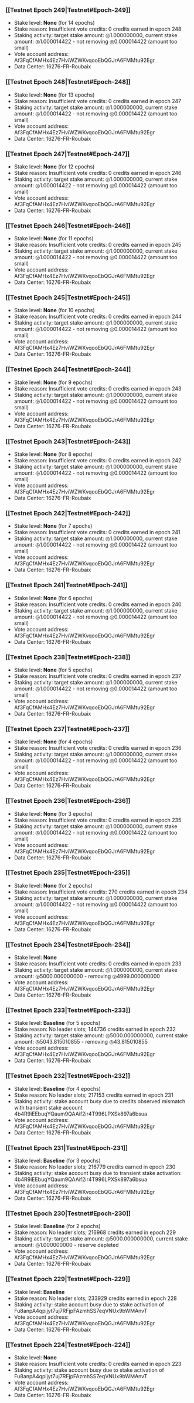 ### [[Testnet Epoch 249|Testnet#Epoch-249]]
* Stake level: **None** (for 14 epochs)
* Stake reason: Insufficient vote credits: 0 credits earned in epoch 248
* Staking activity: target stake amount: ◎1.000000000, current stake amount: ◎1.000014422 - not removing ◎0.000014422 (amount too small)
* Vote account address: Af3FqCfAMHx4Ez7HviWZWKvqooEbQGJrA6FMMtu92Egr
* Data Center: 16276-FR-Roubaix
### [[Testnet Epoch 248|Testnet#Epoch-248]]
* Stake level: **None** (for 13 epochs)
* Stake reason: Insufficient vote credits: 0 credits earned in epoch 247
* Staking activity: target stake amount: ◎1.000000000, current stake amount: ◎1.000014422 - not removing ◎0.000014422 (amount too small)
* Vote account address: Af3FqCfAMHx4Ez7HviWZWKvqooEbQGJrA6FMMtu92Egr
* Data Center: 16276-FR-Roubaix
### [[Testnet Epoch 247|Testnet#Epoch-247]]
* Stake level: **None** (for 12 epochs)
* Stake reason: Insufficient vote credits: 0 credits earned in epoch 246
* Staking activity: target stake amount: ◎1.000000000, current stake amount: ◎1.000014422 - not removing ◎0.000014422 (amount too small)
* Vote account address: Af3FqCfAMHx4Ez7HviWZWKvqooEbQGJrA6FMMtu92Egr
* Data Center: 16276-FR-Roubaix
### [[Testnet Epoch 246|Testnet#Epoch-246]]
* Stake level: **None** (for 11 epochs)
* Stake reason: Insufficient vote credits: 0 credits earned in epoch 245
* Staking activity: target stake amount: ◎1.000000000, current stake amount: ◎1.000014422 - not removing ◎0.000014422 (amount too small)
* Vote account address: Af3FqCfAMHx4Ez7HviWZWKvqooEbQGJrA6FMMtu92Egr
* Data Center: 16276-FR-Roubaix
### [[Testnet Epoch 245|Testnet#Epoch-245]]
* Stake level: **None** (for 10 epochs)
* Stake reason: Insufficient vote credits: 0 credits earned in epoch 244
* Staking activity: target stake amount: ◎1.000000000, current stake amount: ◎1.000014422 - not removing ◎0.000014422 (amount too small)
* Vote account address: Af3FqCfAMHx4Ez7HviWZWKvqooEbQGJrA6FMMtu92Egr
* Data Center: 16276-FR-Roubaix
### [[Testnet Epoch 244|Testnet#Epoch-244]]
* Stake level: **None** (for 9 epochs)
* Stake reason: Insufficient vote credits: 0 credits earned in epoch 243
* Staking activity: target stake amount: ◎1.000000000, current stake amount: ◎1.000014422 - not removing ◎0.000014422 (amount too small)
* Vote account address: Af3FqCfAMHx4Ez7HviWZWKvqooEbQGJrA6FMMtu92Egr
* Data Center: 16276-FR-Roubaix
### [[Testnet Epoch 243|Testnet#Epoch-243]]
* Stake level: **None** (for 8 epochs)
* Stake reason: Insufficient vote credits: 0 credits earned in epoch 242
* Staking activity: target stake amount: ◎1.000000000, current stake amount: ◎1.000014422 - not removing ◎0.000014422 (amount too small)
* Vote account address: Af3FqCfAMHx4Ez7HviWZWKvqooEbQGJrA6FMMtu92Egr
* Data Center: 16276-FR-Roubaix
### [[Testnet Epoch 242|Testnet#Epoch-242]]
* Stake level: **None** (for 7 epochs)
* Stake reason: Insufficient vote credits: 0 credits earned in epoch 241
* Staking activity: target stake amount: ◎1.000000000, current stake amount: ◎1.000014422 - not removing ◎0.000014422 (amount too small)
* Vote account address: Af3FqCfAMHx4Ez7HviWZWKvqooEbQGJrA6FMMtu92Egr
* Data Center: 16276-FR-Roubaix
### [[Testnet Epoch 241|Testnet#Epoch-241]]
* Stake level: **None** (for 6 epochs)
* Stake reason: Insufficient vote credits: 0 credits earned in epoch 240
* Staking activity: target stake amount: ◎1.000000000, current stake amount: ◎1.000014422 - not removing ◎0.000014422 (amount too small)
* Vote account address: Af3FqCfAMHx4Ez7HviWZWKvqooEbQGJrA6FMMtu92Egr
* Data Center: 16276-FR-Roubaix
### [[Testnet Epoch 238|Testnet#Epoch-238]]
* Stake level: **None** (for 5 epochs)
* Stake reason: Insufficient vote credits: 0 credits earned in epoch 237
* Staking activity: target stake amount: ◎1.000000000, current stake amount: ◎1.000014422 - not removing ◎0.000014422 (amount too small)
* Vote account address: Af3FqCfAMHx4Ez7HviWZWKvqooEbQGJrA6FMMtu92Egr
* Data Center: 16276-FR-Roubaix
### [[Testnet Epoch 237|Testnet#Epoch-237]]
* Stake level: **None** (for 4 epochs)
* Stake reason: Insufficient vote credits: 0 credits earned in epoch 236
* Staking activity: target stake amount: ◎1.000000000, current stake amount: ◎1.000014422 - not removing ◎0.000014422 (amount too small)
* Vote account address: Af3FqCfAMHx4Ez7HviWZWKvqooEbQGJrA6FMMtu92Egr
* Data Center: 16276-FR-Roubaix
### [[Testnet Epoch 236|Testnet#Epoch-236]]
* Stake level: **None** (for 3 epochs)
* Stake reason: Insufficient vote credits: 0 credits earned in epoch 235
* Staking activity: target stake amount: ◎1.000000000, current stake amount: ◎1.000014422 - not removing ◎0.000014422 (amount too small)
* Vote account address: Af3FqCfAMHx4Ez7HviWZWKvqooEbQGJrA6FMMtu92Egr
* Data Center: 16276-FR-Roubaix
### [[Testnet Epoch 235|Testnet#Epoch-235]]
* Stake level: **None** (for 2 epochs)
* Stake reason: Insufficient vote credits: 270 credits earned in epoch 234
* Staking activity: target stake amount: ◎1.000000000, current stake amount: ◎1.000014422 - not removing ◎0.000014422 (amount too small)
* Vote account address: Af3FqCfAMHx4Ez7HviWZWKvqooEbQGJrA6FMMtu92Egr
* Data Center: 16276-FR-Roubaix
### [[Testnet Epoch 234|Testnet#Epoch-234]]
* Stake level: **None**
* Stake reason: Insufficient vote credits: 0 credits earned in epoch 233
* Staking activity: target stake amount: ◎1.000000000, current stake amount: ◎5000.000000000 - removing ◎4999.000000000
* Vote account address: Af3FqCfAMHx4Ez7HviWZWKvqooEbQGJrA6FMMtu92Egr
* Data Center: 16276-FR-Roubaix
### [[Testnet Epoch 233|Testnet#Epoch-233]]
* Stake level: **Baseline** (for 5 epochs)
* Stake reason: No leader slots; 144736 credits earned in epoch 232
* Staking activity: target stake amount: ◎5000.000000000, current stake amount: ◎5043.815010855 - removing ◎43.815010855
* Vote account address: Af3FqCfAMHx4Ez7HviWZWKvqooEbQGJrA6FMMtu92Egr
* Data Center: 16276-FR-Roubaix
### [[Testnet Epoch 232|Testnet#Epoch-232]]
* Stake level: **Baseline** (for 4 epochs)
* Stake reason: No leader slots; 217153 credits earned in epoch 231
* Staking activity: stake account busy due to credits observed mismatch with transient stake account 4b4R9iEEbuqYQaum9QAAif2ir4T996LPXSk897a6bsua
* Vote account address: Af3FqCfAMHx4Ez7HviWZWKvqooEbQGJrA6FMMtu92Egr
* Data Center: 16276-FR-Roubaix
### [[Testnet Epoch 231|Testnet#Epoch-231]]
* Stake level: **Baseline** (for 3 epochs)
* Stake reason: No leader slots; 216779 credits earned in epoch 230
* Staking activity: stake account busy due to transient stake activation: 4b4R9iEEbuqYQaum9QAAif2ir4T996LPXSk897a6bsua
* Vote account address: Af3FqCfAMHx4Ez7HviWZWKvqooEbQGJrA6FMMtu92Egr
* Data Center: 16276-FR-Roubaix
### [[Testnet Epoch 230|Testnet#Epoch-230]]
* Stake level: **Baseline** (for 2 epochs)
* Stake reason: No leader slots; 216968 credits earned in epoch 229
* Staking activity: target stake amount: ◎5000.000000000, current stake amount: ◎1.000000000 - reserve depleted
* Vote account address: Af3FqCfAMHx4Ez7HviWZWKvqooEbQGJrA6FMMtu92Egr
* Data Center: 16276-FR-Roubaix
### [[Testnet Epoch 229|Testnet#Epoch-229]]
* Stake level: **Baseline**
* Stake reason: No leader slots; 233929 credits earned in epoch 228
* Staking activity: stake account busy due to stake activation of Fu8anpA4qpijyt7uj7RFjpFAzmhSS7eqVNUx9bWMAnvT
* Vote account address: Af3FqCfAMHx4Ez7HviWZWKvqooEbQGJrA6FMMtu92Egr
* Data Center: 16276-FR-Roubaix
### [[Testnet Epoch 224|Testnet#Epoch-224]]
* Stake level: **None**
* Stake reason: Insufficient vote credits: 0 credits earned in epoch 223
* Staking activity: stake account busy due to stake activation of Fu8anpA4qpijyt7uj7RFjpFAzmhSS7eqVNUx9bWMAnvT
* Vote account address: Af3FqCfAMHx4Ez7HviWZWKvqooEbQGJrA6FMMtu92Egr
* Data Center: 16276-FR-Roubaix